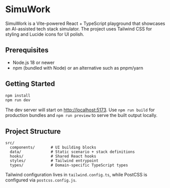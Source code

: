 # SimuWork

SimuWork is a Vite-powered React + TypeScript playground that showcases an AI-assisted tech stack simulator. The project uses Tailwind CSS for styling and Lucide icons for UI polish.

## Prerequisites

- Node.js 18 or newer
- npm (bundled with Node) or an alternative such as pnpm/yarn

## Getting Started

```bash
npm install
npm run dev
```

The dev server will start on [http://localhost:5173](http://localhost:5173). Use `npm run build` for production bundles and `npm run preview` to serve the built output locally.

## Project Structure

```
src/
  components/       # UI building blocks
  data/             # Static scenario + stack definitions
  hooks/            # Shared React hooks
  styles/           # Tailwind entrypoint
  types/            # Domain-specific TypeScript types
```

Tailwind configuration lives in `tailwind.config.ts`, while PostCSS is configured via `postcss.config.js`.


